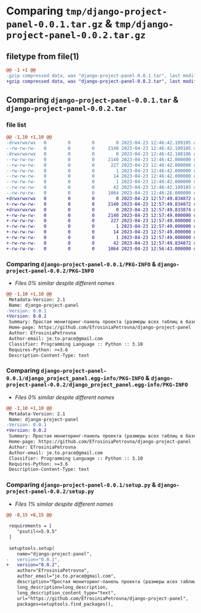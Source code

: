 # Comparing `tmp/django-project-panel-0.0.1.tar.gz` & `tmp/django-project-panel-0.0.2.tar.gz`

## filetype from file(1)

```diff
@@ -1 +1 @@
-gzip compressed data, was "django-project-panel-0.0.1.tar", last modified: Sun Apr 23 12:46:42 2023, max compression
+gzip compressed data, was "django-project-panel-0.0.2.tar", last modified: Sun Apr 23 12:57:49 2023, max compression
```

## Comparing `django-project-panel-0.0.1.tar` & `django-project-panel-0.0.2.tar`

### file list

```diff
@@ -1,10 +1,10 @@
-drwxrwxrwx   0        0        0        0 2023-04-23 12:46:42.109105 django-project-panel-0.0.1/
--rw-rw-rw-   0        0        0     2140 2023-04-23 12:46:42.109105 django-project-panel-0.0.1/PKG-INFO
-drwxrwxrwx   0        0        0        0 2023-04-23 12:46:42.108106 django-project-panel-0.0.1/django_project_panel.egg-info/
--rw-rw-rw-   0        0        0     2140 2023-04-23 12:46:42.000000 django-project-panel-0.0.1/django_project_panel.egg-info/PKG-INFO
--rw-rw-rw-   0        0        0      227 2023-04-23 12:46:42.000000 django-project-panel-0.0.1/django_project_panel.egg-info/SOURCES.txt
--rw-rw-rw-   0        0        0        1 2023-04-23 12:46:42.000000 django-project-panel-0.0.1/django_project_panel.egg-info/dependency_links.txt
--rw-rw-rw-   0        0        0       14 2023-04-23 12:46:42.000000 django-project-panel-0.0.1/django_project_panel.egg-info/requires.txt
--rw-rw-rw-   0        0        0        1 2023-04-23 12:46:42.000000 django-project-panel-0.0.1/django_project_panel.egg-info/top_level.txt
--rw-rw-rw-   0        0        0       42 2023-04-23 12:46:42.109105 django-project-panel-0.0.1/setup.cfg
--rw-rw-rw-   0        0        0     1064 2023-04-23 12:46:26.000000 django-project-panel-0.0.1/setup.py
+drwxrwxrwx   0        0        0        0 2023-04-23 12:57:49.834872 django-project-panel-0.0.2/
+-rw-rw-rw-   0        0        0     2140 2023-04-23 12:57:49.834872 django-project-panel-0.0.2/PKG-INFO
+drwxrwxrwx   0        0        0        0 2023-04-23 12:57:49.833874 django-project-panel-0.0.2/django_project_panel.egg-info/
+-rw-rw-rw-   0        0        0     2140 2023-04-23 12:57:49.000000 django-project-panel-0.0.2/django_project_panel.egg-info/PKG-INFO
+-rw-rw-rw-   0        0        0      227 2023-04-23 12:57:49.000000 django-project-panel-0.0.2/django_project_panel.egg-info/SOURCES.txt
+-rw-rw-rw-   0        0        0        1 2023-04-23 12:57:49.000000 django-project-panel-0.0.2/django_project_panel.egg-info/dependency_links.txt
+-rw-rw-rw-   0        0        0       14 2023-04-23 12:57:49.000000 django-project-panel-0.0.2/django_project_panel.egg-info/requires.txt
+-rw-rw-rw-   0        0        0        1 2023-04-23 12:57:49.000000 django-project-panel-0.0.2/django_project_panel.egg-info/top_level.txt
+-rw-rw-rw-   0        0        0       42 2023-04-23 12:57:49.834872 django-project-panel-0.0.2/setup.cfg
+-rw-rw-rw-   0        0        0     1064 2023-04-23 12:56:43.000000 django-project-panel-0.0.2/setup.py
```

### Comparing `django-project-panel-0.0.1/PKG-INFO` & `django-project-panel-0.0.2/PKG-INFO`

 * *Files 0% similar despite different names*

```diff
@@ -1,10 +1,10 @@
 Metadata-Version: 2.1
 Name: django-project-panel
-Version: 0.0.1
+Version: 0.0.2
 Summary: Простая мониторинг-панель проекта (размеры всех таблиц в базе данных, медиа файлов и т.д)
 Home-page: https://github.com/EfrosiniaPetrovna/django-project-panel
 Author: EfrosiniaPetrovna
 Author-email: je.to.prace@gmail.com
 Classifier: Programming Language :: Python :: 3.10
 Requires-Python: >=3.6
 Description-Content-Type: text
```

### Comparing `django-project-panel-0.0.1/django_project_panel.egg-info/PKG-INFO` & `django-project-panel-0.0.2/django_project_panel.egg-info/PKG-INFO`

 * *Files 0% similar despite different names*

```diff
@@ -1,10 +1,10 @@
 Metadata-Version: 2.1
 Name: django-project-panel
-Version: 0.0.1
+Version: 0.0.2
 Summary: Простая мониторинг-панель проекта (размеры всех таблиц в базе данных, медиа файлов и т.д)
 Home-page: https://github.com/EfrosiniaPetrovna/django-project-panel
 Author: EfrosiniaPetrovna
 Author-email: je.to.prace@gmail.com
 Classifier: Programming Language :: Python :: 3.10
 Requires-Python: >=3.6
 Description-Content-Type: text
```

### Comparing `django-project-panel-0.0.1/setup.py` & `django-project-panel-0.0.2/setup.py`

 * *Files 1% similar despite different names*

```diff
@@ -8,15 +8,15 @@
 
 requirements = [
 	"psutil<=5.9.5"
 ]
 
 setuptools.setup(
 	name="django-project-panel",
-	version="0.0.1",
+	version="0.0.2",
 	author="EfrosiniaPetrovna",
 	author_email="je.to.prace@gmail.com",
 	description="Простая мониторинг-панель проекта (размеры всех таблиц в базе данных, медиа файлов и т.д)",
 	long_description=long_description,
 	long_description_content_type="text",
 	url="https://github.com/EfrosiniaPetrovna/django-project-panel",
 	packages=setuptools.find_packages(),
```

